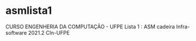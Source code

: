 # asmlista1
CURSO ENGENHERIA DA COMPUTAÇÂO - UFPE
Lista 1 : ASM
cadeira Infra-software 2021.2 CIn-UFPE 

